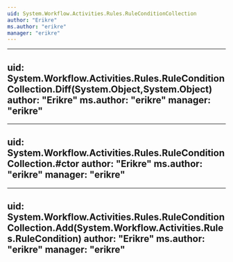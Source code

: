 ```yaml
---
uid: System.Workflow.Activities.Rules.RuleConditionCollection
author: "Erikre"
ms.author: "erikre"
manager: "erikre"
---
```


---
uid: System.Workflow.Activities.Rules.RuleConditionCollection.Diff(System.Object,System.Object)
author: "Erikre"
ms.author: "erikre"
manager: "erikre"
---

---
uid: System.Workflow.Activities.Rules.RuleConditionCollection.#ctor
author: "Erikre"
ms.author: "erikre"
manager: "erikre"
---

---
uid: System.Workflow.Activities.Rules.RuleConditionCollection.Add(System.Workflow.Activities.Rules.RuleCondition)
author: "Erikre"
ms.author: "erikre"
manager: "erikre"
---
